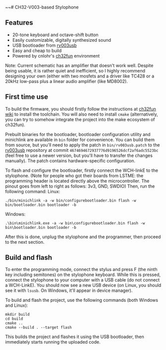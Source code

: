 ~~# CH32-V003-based Stylophone

## Features
* 20-tone keyboard and octave-shift button
* Easily customizable, digitally synthesized sound
* USB bootloader from [rv003usb](https://github.com/cnlohr/rv003usb)
* Easy and cheap to build
* Powered by cnlohr's [ch32fun](https://github.com/cnlohr/ch32fun) environment

Note: Current schematic has an amplifier that doesn't work well.
Despite being usable, it is rather quiet and inefficient, so I highly recommend designing your own (either with two mosfets and a driver like TC428 or a 20kHz low-pass plus a linear audio amplifier (like MD8002).

## First time use
To build the firmware, you should firstly follow the instructions at [ch32fun wiki](https://github.com/cnlohr/ch32fun/wiki/Installation) to install the toolchain.
You will also need to install `cmake` (alternatively, you can try to somehow integrate the project into the make ecosystem of ch32fun).

Prebuilt binaries for the bootloader, bootloader configuration utility and minichlink are available in `bin` folder for convenience.
You can build them from source, but you'll need to apply the patch in `bin/rv003usb.patch` to the [rv003usb](https://github.com/cnlohr/rv003usb) repository at commit `4674694672937776d9196526dcf2af6adc5523bc` (feel free to use a newer version, but you'll have to transfer the changes manually).
The patch contains hardware-specific configuration.

To flash and configure the bootloader, firstly connect the WCH-linkE to the stylophone. (Note for people who got their boards from LSTME: the programming header is located directly above the microcontroller. The pinout goes from left to right as follows: 3v3, GND, SWDIO)
Then, run the following command:
Linux:
```shell
./bin/minichlink -a -w bin/configurebootloader.bin flash -w bin/bootloader.bin bootloader -b
```

Windows:
```shell
.\bin\minichlink.exe -a -w bin\configurebootloader.bin flash -w bin\bootloader.bin bootloader -b
```

After this is done, unplug the stylophone and the programmer, then proceed to the next section.

## Build and flash
To enter the programming mode, connect the stylus and press F (the ninth key including semitones) on the stylophone keyboard.
While this is pressed, connect the stylophone to your computer with a USB cable (do not connect a WCH-LinkE).
You should now see a new USB device (on Linux, you should see it with `lsusb`. On Windows, it'll appear in device manager).

To build and flash the project, use the following commands (both Windows and Linux):
```shell
mkdir build
cd build
cmake ..
cmake --build . --target flash
```
This builds the project and flashes it using the USB bootloader, then immediately starts running the uploaded code.